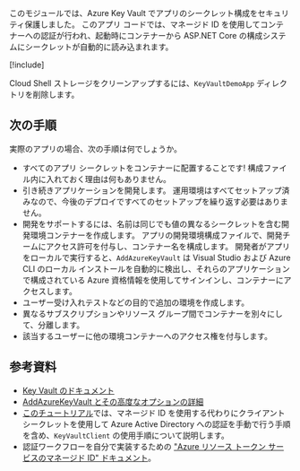 このモジュールでは、Azure Key Vault でアプリのシークレット構成をセキュリティ保護しました。 このアプリ コードでは、マネージド ID を使用してコンテナーへの認証が行われ、起動時にコンテナーから ASP.NET Core の構成システムにシークレットが自動的に読み込まれます。

[!include[](../../../includes/azure-sandbox-cleanup.md)]

Cloud Shell ストレージをクリーンアップするには、`KeyVaultDemoApp` ディレクトリを削除します。

## <a name="next-steps"></a>次の手順

実際のアプリの場合、次の手順は何でしょうか。

- すべてのアプリ シークレットをコンテナーに配置することです! 構成ファイル内に入れておく理由は何もありません。
- 引き続きアプリケーションを開発します。 運用環境はすべてセットアップ済みなので、今後のデプロイですべてのセットアップを繰り返す必要はありません。
- 開発をサポートするには、名前は同じでも値の異なるシークレットを含む開発環境コンテナーを作成します。 アプリの開発環境構成ファイルで、開発チームにアクセス許可を付与し、コンテナー名を構成します。 開発者がアプリをローカルで実行すると、`AddAzureKeyVault` は Visual Studio および Azure CLI のローカル インストールを自動的に検出し、それらのアプリケーションで構成されている Azure 資格情報を使用してサインインし、コンテナーにアクセスします。
- ユーザー受け入れテストなどの目的で追加の環境を作成します。
- 異なるサブスクリプションやリソース グループ間でコンテナーを別々にして、分離します。
- 該当するユーザーに他の環境コンテナーへのアクセス権を付与します。

## <a name="further-reading"></a>参考資料

- [Key Vault のドキュメント](https://docs.microsoft.com/azure/key-vault/)
- [AddAzureKeyVault とその高度なオプションの詳細](https://docs.microsoft.com/aspnet/core/security/key-vault-configuration?view=aspnetcore-2.1&tabs=aspnetcore2x)
- [このチュートリアル](https://docs.microsoft.com/azure/key-vault/key-vault-use-from-web-application)では、マネージド ID を使用する代わりにクライアント シークレットを使用して Azure Active Directory への認証を手動で行う手順を含め、`KeyVaultClient` の使用手順について説明します。
- 認証ワークフローを自分で実装するための ["Azure リソース トークン サービスのマネージド ID" ドキュメント](https://docs.microsoft.com/azure/app-service/app-service-managed-service-identity#using-the-rest-protocol)。